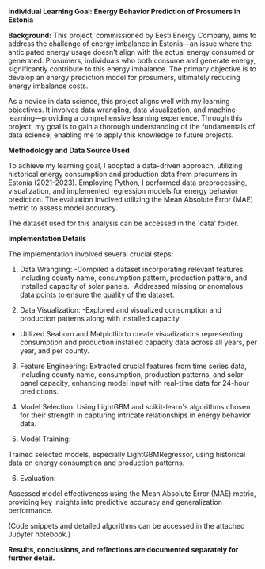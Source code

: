 **Individual Learning Goal: Energy Behavior Prediction of Prosumers in Estonia**

**Background:**
This project, commissioned by Eesti Energy Company, aims to address the challenge of energy imbalance in Estonia—an issue where the anticipated energy usage doesn't align with the actual energy consumed or generated. Prosumers, individuals who both consume and generate energy, significantly contribute to this energy imbalance. The primary objective is to develop an energy prediction model for prosumers, ultimately reducing energy imbalance costs.

As a novice in data science, this project aligns well with my learning objectives. It involves data wrangling, data visualization, and machine learning—providing a comprehensive learning experience. Through this project, my goal is to gain a thorough understanding of the fundamentals of data science, enabling me to apply this knowledge to future projects.

**Methodology and Data Source Used**

To achieve my learning goal, I adopted a data-driven approach, utilizing historical energy consumption and production data from prosumers in Estonia (2021-2023). Employing Python, I performed data preprocessing, visualization, and implemented regression models for energy behavior prediction. The evaluation involved utilizing the Mean Absolute Error (MAE) metric to assess model accuracy. 

The dataset used for this analysis can be accessed in the 'data' folder.

**Implementation Details**

The implementation involved several crucial steps:

1. Data Wrangling:
-Compiled a dataset incorporating relevant features, including county name, consumption pattern, production pattern, and installed capacity of solar panels.
-Addressed missing or anomalous data points to ensure the quality of the dataset.

2. Data Visualization:
-Explored and visualized consumption and production patterns along with installed capacity.
- Utilized Seaborn and Matplotlib to create visualizations representing consumption and production installed capacity data across all years, per year, and per county.

3. Feature Engineering:
Extracted crucial features from time series data, including county name, consumption, production patterns, and solar panel capacity, enhancing model input with real-time data for 24-hour predictions.

4. Model Selection:
Using LightGBM and scikit-learn's algorithms chosen for their strength in capturing intricate relationships in energy behavior data.

5. Model Training:

Trained selected models, especially LightGBMRegressor, using historical data on energy consumption and production patterns.

6. Evaluation:

Assessed model effectiveness using the Mean Absolute Error (MAE) metric, providing key insights into predictive accuracy and generalization performance.

(Code snippets and detailed algorithms can be accessed in the attached Jupyter notebook.)

**Results, conclusions, and reflections are documented separately for further detail.**
